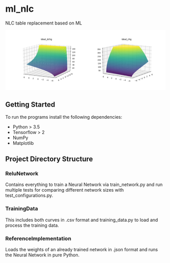 # ml_nlc
NLC table replacement based on ML

![](img/Figure_1.png)

## Getting Started

To run the programs install the following dependencies:

- Python > 3.5
- Tensorflow > 2
- NumPy
- Matplotlib

## Project Directory Structure

### ReluNetwork

Contains everything to train a Neural Network via train\_network.py and run multiple tests for comparing different network sizes with test\_configurations.py.

### TrainingData

This includes both curves in .csv format and training\_data.py to load and process the training data.

### ReferenceImplementation

Loads the weights of an already trained network in .json format and runs the Neural Network in pure Python.